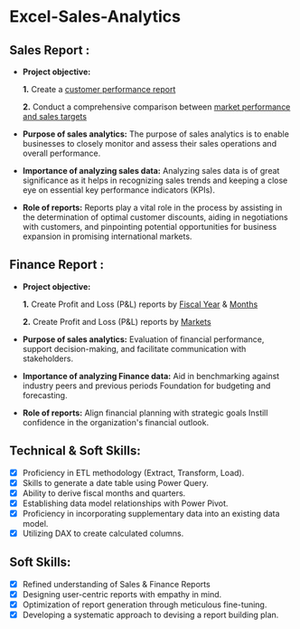 # Excel-Sales-Analytics
## Sales Report :


- **Project objective:** 

    **1.** Create a [customer performance report](https://github.com/APsachan/Excel-Sales-Analytics/blob/main/Customer%20Performance%20Report.pdf)

    **2.** Conduct a comprehensive comparison between [market performance and sales targets](https://github.com/APsachan/Excel-Sales-Analytics/blob/main/Market%20Performance%20vs%20Target%20Report.pdf)

- **Purpose of sales analytics:** The purpose of sales analytics is to enable businesses to closely monitor and assess their sales operations and overall performance.

- **Importance of analyzing sales data:** Analyzing sales data is of great significance as it helps in recognizing sales trends and keeping a close eye on essential key performance indicators (KPIs).

- **Role of reports:** Reports play a vital role in the process by assisting in the determination of optimal customer discounts, aiding in negotiations with customers, and pinpointing potential opportunities for business expansion in promising international markets.

## Finance Report :

- **Project objective:** 

    **1.** Create Profit and Loss (P&L) reports by [Fiscal Year](https://github.com/APsachan/Excel-Sales-Analytics/blob/main/P%26L%20Statement%20by%20Fiscal%20Year.pdf) & [Months](https://github.com/APsachan/Excel-Sales-Analytics/blob/main/P%26L%20Statement%20by%20Months.pdf) 

   **2.** Create Profit and Loss (P&L) reports by [Markets](https://github.com/APsachan/Excel-Sales-Analytics/blob/main/P%26L%20Statement%20by%20Markets.pdf)

- **Purpose of sales analytics:** Evaluation of financial performance, support decision-making, and facilitate communication with stakeholders.

- **Importance of analyzing Finance data:** Aid in benchmarking against industry peers and previous periods Foundation for budgeting and forecasting.

- **Role of reports:** Align financial planning with strategic goals Instill confidence in the organization's financial outlook.


## Technical & Soft Skills:
- [x]	Proficiency in ETL methodology (Extract, Transform, Load).
- [x]	Skills to generate a date table using Power Query.
- [x]	Ability to derive fiscal months and quarters.
- [x]	Establishing data model relationships with Power Pivot.
- [x]	Proficiency in incorporating supplementary data into an existing data model.
- [x]	Utilizing DAX to create calculated columns.

## Soft Skills:
- [x]	Refined understanding of Sales & Finance Reports
- [x]	Designing user-centric reports with empathy in mind.
- [x]	Optimization of report generation through meticulous fine-tuning.
- [x]	Developing a systematic approach to devising a report building plan.
